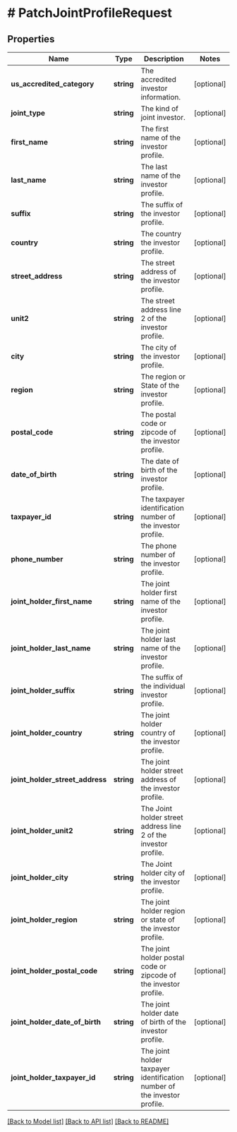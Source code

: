 # # PatchJointProfileRequest

## Properties

Name | Type | Description | Notes
------------ | ------------- | ------------- | -------------
**us_accredited_category** | **string** | The accredited investor information. | [optional]
**joint_type** | **string** | The kind of joint investor. | [optional]
**first_name** | **string** | The first name of the investor profile. | [optional]
**last_name** | **string** | The last name of the investor profile. | [optional]
**suffix** | **string** | The suffix of the investor profile. | [optional]
**country** | **string** | The country the investor profile. | [optional]
**street_address** | **string** | The street address of the investor profile. | [optional]
**unit2** | **string** | The street address line 2 of the investor profile. | [optional]
**city** | **string** | The city of the investor profile. | [optional]
**region** | **string** | The region or State of the investor profile. | [optional]
**postal_code** | **string** | The postal code or zipcode of the investor profile. | [optional]
**date_of_birth** | **string** | The date of birth of the investor profile. | [optional]
**taxpayer_id** | **string** | The taxpayer identification number of the investor profile. | [optional]
**phone_number** | **string** | The phone number of the investor profile. | [optional]
**joint_holder_first_name** | **string** | The joint holder first name of the investor profile. | [optional]
**joint_holder_last_name** | **string** | The joint holder last name of the investor profile. | [optional]
**joint_holder_suffix** | **string** | The suffix of the individual investor profile. | [optional]
**joint_holder_country** | **string** | The joint holder country of the investor profile. | [optional]
**joint_holder_street_address** | **string** | The joint holder street address of the investor profile. | [optional]
**joint_holder_unit2** | **string** | The Joint holder street address line 2 of the investor profile. | [optional]
**joint_holder_city** | **string** | The Joint holder city of the investor profile. | [optional]
**joint_holder_region** | **string** | The joint holder region or state of the investor profile. | [optional]
**joint_holder_postal_code** | **string** | The joint holder postal code or zipcode of the investor profile. | [optional]
**joint_holder_date_of_birth** | **string** | The joint holder date of birth of the investor profile. | [optional]
**joint_holder_taxpayer_id** | **string** | The joint holder taxpayer identification number of the investor profile. | [optional]

[[Back to Model list]](../../README.md#models) [[Back to API list]](../../README.md#endpoints) [[Back to README]](../../README.md)

